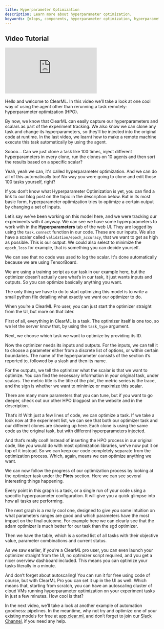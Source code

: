 ```yaml
---
title: Hyperparameter Optimization
description: Learn more about hyperparameter optimization.
keywords: [mlops, components, hyperparameter optimization, hyperparameter]
---
```



## Video Tutorial

<div style={{position: 'relative', overflow: 'hidden', width: '100%', paddingTop: '56.25%' }} >
<iframe style={{position: 'absolute', top: '0', left: '0', bottom: '0', right: '0', width: '100%', height: '100%'}} 
        src="https://www.youtube.com/embed/dLkP7y4USFg?rel=0" 
        title="YouTube video player" 
        frameborder="0" 
        allow="accelerometer; autoplay; clipboard-write; encrypted-media; gyroscope; picture-in-picture; fullscreen" 
        allowfullscreen>
</iframe>
</div>

<br/>

<Collapsible type="info" title="Video Transcript">
Hello and welcome to ClearML. In this video we’ll take a look at one cool way of using the agent other than rerunning a task remotely: hyperparameter optimization (HPO).

By now, we know that ClearML can easily capture our hyperparameters and scalars as part of the experiment tracking. We also know we can clone any task and change its hyperparameters, so they’ll be injected into the original code at runtime. In the last video, we learnt how to make a remote machine execute this task automatically by using the agent. 

Soooo… Can we just clone a task like 100 times, inject different hyperparameters in every clone, run the clones on 10 agents and then sort the results based on a specific scalar?

Yeah, yeah we can, it's called hyperparameter optimization. And we can do all of this automatically too! No way you were going to clone and edit those 100 tasks yourself, right?

If you don’t know what Hyperparameter Optimization is yet, you can find a link to our blog post on the topic in the description below. But in its most basic form, hyperparameter optimization tries to optimize a certain output by changing a set of inputs. 

Let’s say we’ve been working on this model here, and we were tracking our experiments with it anyway. We can see we have some hyperparameters to work with in the **Hyperparameters** tab of the web UI. They are logged by using the `task.connect` function in our code. These are our inputs. We also have a scaler called `validation/epoch_accuracy`, that we want to get as high as possible. This is our output. We could also select to minimize the `epoch_loss` for example, that is something you can decide yourself.

We can see that no code was used to log the scalar. It's done automatically because we are using TensorBoard.

We are using a training script as our task in our example here, but the optimizer doesn’t actually care what’s in our task, it just wants inputs and outputs. So you can optimize basically anything you want.

The only thing we have to do to start optimizing this model is to write a small python file detailing what exactly we want our optimizer to do.

When you’re a ClearML Pro user, you can just start the optimizer straight from the UI, but more on that later.

First of all, everything in ClearML is a task. The optimizer itself is one too, so we let the server know that, by using the `task_type` argument.

Next, we choose which task we want to optimize by providing its ID.

Now the optimizer needs its inputs and outputs. For the inputs, we can tell it to choose a parameter either from a discrete list of options, or within certain boundaries. The name of the hyperparameter consists of the section it’s reported to, followed by a slash and then its name.

For the outputs, we tell the optimizer what the scalar is that we want to optimize. You can find the necessary information in your original task, under scalars. The metric title is the title of the plot, the metric series is the trace, and the sign is whether we want to minimize or maximize this scalar.

There are many more parameters that you can tune, but if you want to go deeper, check out our other HPO blogpost on the website and in the description.

That’s it! With just a few lines of code, we can optimize a task. If we take a look now at the experiment list, we can see that both our optimizer task and our different clones are showing up here. Each clone is using the same code as the original task, but with different hyperparameters injected.

And that’s really cool! Instead of inserting the HPO process in our original code, like you would do with most optimization libraries, we’ve now put it on top of it instead. So we can keep our code completely separate from the optimization process. Which, again, means we can optimize anything we want.

We can now follow the progress of our optimization process by looking at the optimizer task under the **Plots** section. Here we can see several interesting things happening.

Every point in this graph is a task, or a single run of your code using a specific hyperparameter configuration. It will give you a quick glimpse into how all tasks are performing.

The next graph is a really cool one, designed to give you some intuition on what parameters ranges are good and which parameters have the most impact on the final outcome. For example here we can clearly see that the adam optimizer is much better for our task than the sgd optimizer.

Then we have the table, which is a sorted list of all tasks with their objective value, parameter combinations and current status.

As we saw earlier, if you’re a ClearML pro user, you can even launch your optimizer straight from the UI, no optimizer script required, and you get a nicer overview dashboard included. This means you can optimize your tasks literally in a minute.

And don’t forget about autoscaling! You can run it for free using code of course, but with ClearML Pro you can set it up in the UI as well. Which means that, starting from scratch, you can have an autoscaling cluster of cloud VMs running hyperparameter optimization on your experiment tasks in just a few minutes. How cool is that? 

In the next video, we’ll take a look at another example of automation goodness: pipelines. In the meantime, why not try and optimize one of your existing models for free at [app.clear.ml](https://app.clear.ml), and don’t forget to join our [Slack Channel](https://join.slack.com/t/clearml/shared_invite/zt-1kvcxu5hf-SRH_rmmHdLL7l2WadRJTQg), if you need any help.
</Collapsible>
